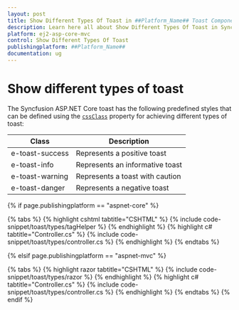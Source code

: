 ```yaml
---
layout: post
title: Show Different Types Of Toast in ##Platform_Name## Toast Component
description: Learn here all about Show Different Types Of Toast in Syncfusion ##Platform_Name## Toast component and more.
platform: ej2-asp-core-mvc
control: Show Different Types Of Toast
publishingplatform: ##Platform_Name##
documentation: ug
---
```



# Show different types of toast

The Syncfusion ASP.NET Core toast has the following predefined styles that can be defined using the [`cssClass`](https://help.syncfusion.com/cr/aspnetcore-js2/Syncfusion.EJ2.Notifications.Toast.html#Syncfusion_EJ2_Notifications_Toast_CssClass) property for achieving different types of toast:

| Class | Description |
| -------- | -------- |
| e-toast-success | Represents a positive toast |
| e-toast-info | Represents an informative toast |
| e-toast-warning | Represents a toast with caution |
| e-toast-danger | Represents a negative toast |

{% if page.publishingplatform == "aspnet-core" %}

{% tabs %}
{% highlight cshtml tabtitle="CSHTML" %}
{% include code-snippet/toast/types/tagHelper %}
{% endhighlight %}
{% highlight c# tabtitle="Controller.cs" %}
{% include code-snippet/toast/types/controller.cs %}
{% endhighlight %}
{% endtabs %}

{% elsif page.publishingplatform == "aspnet-mvc" %}

{% tabs %}
{% highlight razor tabtitle="CSHTML" %}
{% include code-snippet/toast/types/razor %}
{% endhighlight %}
{% highlight c# tabtitle="Controller.cs" %}
{% include code-snippet/toast/types/controller.cs %}
{% endhighlight %}
{% endtabs %}
{% endif %}


